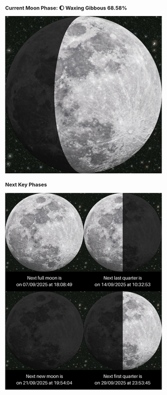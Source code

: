 ### Current Moon Phase: 🌔 Waxing Gibbous 68.58%
![Moon Phase](moonphase.png)
### Next Key Phases
![Gallery](gallery.png)
